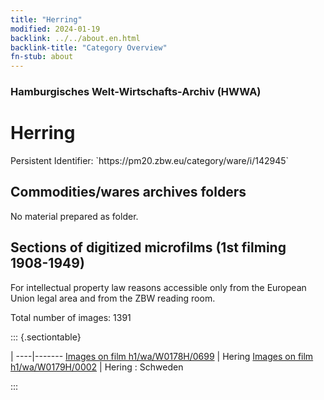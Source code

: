 ```yaml
---
title: "Herring"
modified: 2024-01-19
backlink: ../../about.en.html
backlink-title: "Category Overview"
fn-stub: about
---
```


### Hamburgisches Welt-Wirtschafts-Archiv (HWWA)

# Herring

<div class="hint">Persistent Identifier: `https://pm20.zbw.eu/category/ware/i/142945`</div>







## Commodities/wares archives folders





No material prepared as folder.



<a id="filmsections" />

## Sections of digitized microfilms (1st filming 1908-1949)

<p>For intellectual property law reasons accessible only from the European Union legal area and from the ZBW reading room.</p>



<p>Total number of images: 1391</p>




::: {.sectiontable}

 | 
----|-------
<a class="btn" href="https://pm20.zbw.eu/film/h1/wa/W0178H/0699" rel="nofollow">Images on film h1/wa/W0178H/0699</a> | Hering
<a class="btn" href="https://pm20.zbw.eu/film/h1/wa/W0179H/0002" rel="nofollow">Images on film h1/wa/W0179H/0002</a> | Hering : Schweden


:::
















